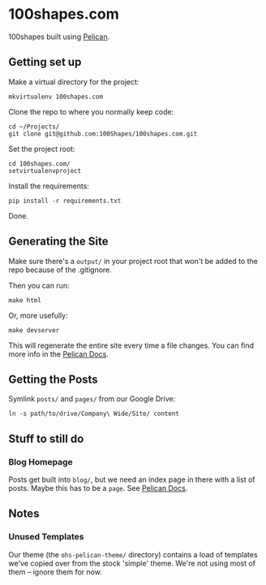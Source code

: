 100shapes.com
=============

100shapes built using [Pelican](http://docs.getpelican.com/en/3.0/).

Getting set up
--------------

Make a virtual directory for the project:

	mkvirtualenv 100shapes.com

Clone the repo to where you normally keep code:

	cd ~/Projects/
	git clone git@github.com:100Shapes/100shapes.com.git

Set the project root:

	cd 100shapes.com/
	setvirtualenvproject

Install the requirements:

	pip install -r requirements.txt

Done.


Generating the Site
-------------------

Make sure there's a `output/` in your project root that won't be added to the repo because of the .gitignore.

Then you can run:
	
	make html

Or, more usefully:

	make devserver

This will regenerate the entire site every time a file changes. You can find more info in the [Pelican Docs](http://docs.getpelican.com/en/3.0/getting_started.html#kickstart-a-blog).


Getting the Posts
-----------------

Symlink `posts/` and `pages/` from our Google Drive:

	ln -s path/to/drive/Company\ Wide/Site/ content


Stuff to still do
----------------- 
	 
### Blog Homepage

Posts get built into `blog/`, but we need an index page in there with a list of posts. Maybe this has to be a `page`. See [Pelican Docs](http://docs.getpelican.com/en/3.0/).


Notes
-----

### Unused Templates

Our theme (the `ohs-pelican-theme/` directory) contains a load of templates we've copied over from the stock 'simple' theme. We're not using most of them – ignore them for now.